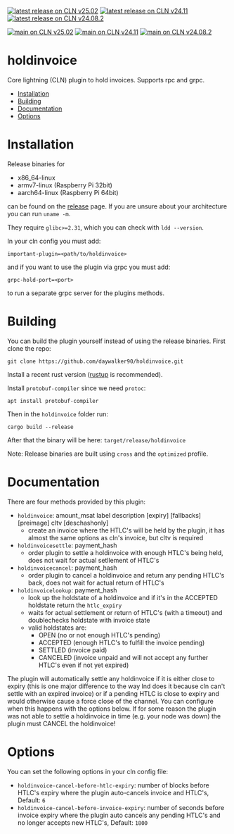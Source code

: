 [![latest release on CLN v25.02](https://github.com/daywalker90/holdinvoice/actions/workflows/latest_v25.02.yml/badge.svg?branch=main)](https://github.com/daywalker90/holdinvoice/actions/workflows/latest_v25.02.yml) [![latest release on CLN v24.11](https://github.com/daywalker90/holdinvoice/actions/workflows/latest_v24.11.yml/badge.svg?branch=main)](https://github.com/daywalker90/holdinvoice/actions/workflows/latest_v24.11.yml) [![latest release on CLN v24.08.2](https://github.com/daywalker90/holdinvoice/actions/workflows/latest_v24.08.yml/badge.svg?branch=main)](https://github.com/daywalker90/holdinvoice/actions/workflows/latest_v24.08.yml)

[![main on CLN v25.02](https://github.com/daywalker90/holdinvoice/actions/workflows/main_v25.02.yml/badge.svg?branch=main)](https://github.com/daywalker90/holdinvoice/actions/workflows/main_v25.02.yml) [![main on CLN v24.11](https://github.com/daywalker90/holdinvoice/actions/workflows/main_v24.11.yml/badge.svg?branch=main)](https://github.com/daywalker90/holdinvoice/actions/workflows/main_v24.11.yml) [![main on CLN v24.08.2](https://github.com/daywalker90/holdinvoice/actions/workflows/main_v24.08.yml/badge.svg?branch=main)](https://github.com/daywalker90/holdinvoice/actions/workflows/main_v24.08.yml)

# holdinvoice
Core lightning (CLN) plugin to hold invoices. Supports rpc and grpc.

* [Installation](#installation)
* [Building](#building)
* [Documentation](#documentation)
* [Options](#options)

# Installation
Release binaries for
* x86_64-linux
* armv7-linux (Raspberry Pi 32bit)
* aarch64-linux (Raspberry Pi 64bit)

can be found on the [release](https://github.com/daywalker90/holdinvoice/releases) page. If you are unsure about your architecture you can run ``uname -m``.

They require ``glibc>=2.31``, which you can check with ``ldd --version``.

In your cln config you must add:

```
important-plugin=<path/to/holdinvoice>
```

and if you want to use the plugin via grpc you must add:

```
grpc-hold-port=<port>
```

to run a separate grpc server for the plugins methods.

# Building
You can build the plugin yourself instead of using the release binaries.
First clone the repo:

```
git clone https://github.com/daywalker90/holdinvoice.git
```

Install a recent rust version ([rustup](https://rustup.rs/) is recommended).

Install ``protobuf-compiler`` since we need ``protoc``:

```
apt install protobuf-compiler
```

Then in the ``holdinvoice`` folder run:

```
cargo build --release
```

After that the binary will be here: ``target/release/holdinvoice``

Note: Release binaries are built using ``cross`` and the ``optimized`` profile.

# Documentation
There are four methods provided by this plugin:
* ``holdinvoice``: amount_msat label description [expiry]
[fallbacks] [preimage] cltv [deschashonly] 
    * create an invoice where the HTLC's will be held by the plugin, it has almost the same options as cln's invoice, but cltv is required
* ``holdinvoicesettle``: payment_hash 
    * order plugin to settle a holdinvoice with enough HTLC's being held, does not wait for actual setllement of HTLC's
* ``holdinvoicecancel``: payment_hash
    * order plugin to cancel a holdinvoice and return any pending HTLC's back, does not wait for actual return of HTLC's
* ``holdinvoicelookup``: payment_hash
    * look up the holdstate of a holdinvoice and if it's in the ACCEPTED holdstate return the ``htlc_expiry``
    * waits for actual settlement or return of HTLC's (with a timeout) and doublechecks holdstate with invoice state
    * valid holdstates are:
        * OPEN (no or not enough HTLC's pending)
        * ACCEPTED (enough HTLC's to fulfill the invoice pending)
        * SETTLED (invoice paid)
        * CANCELED (invoice unpaid and will not accept any further HTLC's even if not yet expired)

The plugin will automatically settle any holdinvoice if it is either close to expiry (this is one major difference to the way lnd does it because cln can't settle with an expired invoice) or if a pending HTLC is close to expiry and would otherwise cause a force close of the channel. You can configure when this happens with the options below. If for some reason the plugin was not able to settle a holdinvoice in time (e.g. your node was down) the plugin must CANCEL the holdinvoice! 

# Options
You can set the following options in your cln config file:

* ``holdinvoice-cancel-before-htlc-expiry``: number of blocks before HTLC's expiry where the plugin auto-cancels invoice and HTLC's, Default: ``6``
* ``holdinvoice-cancel-before-invoice-expiry``: number of seconds before invoice expiry where the plugin auto cancels any pending HTLC's and no longer accepts new HTLC's, Default: ``1800``